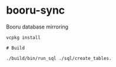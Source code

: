 # booru-sync
Booru database mirroring

```
vcpkg install

# Build

./build/bin/run_sql ./sql/create_tables.
```
